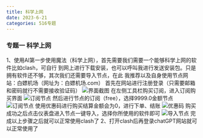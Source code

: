 ```yaml
---
title: 科学上网
date: 2023-6-21
categories: 516专题
---
```


### 专题一 科学上网

1、使用AI第一步使用魔法（科学上网），首先需要我们需要一个能够科学上网的软件比如clash，可自行
到网上进行下载安装，也可以呼叫我进行发送安装包。只是拥有软件还不够，其次我们还需要导入节点，在此
我推荐以及自身使用节点网站：白嫖机场（网址为：白嫖机场.com）
首先在网站进行注册登录（只需要邮箱和密码就行不需要接收验证码）
![界面截图](https://s2.loli.net/2023/06/21/kZPMw7oVY2HiAWG.png)
在左侧工具栏购买订阅，进入订阅购买界面
![订阅节点](https://s2.loli.net/2023/06/21/E5keGaoxH1YZOUq.png)
然后进行节点的订阅（free），选择9999.0金额节点
![订阅节点](https://s2.loli.net/2023/06/21/Lzradnt7N4XKPTp.png)
使用优惠码进行购买结算金额会为0，进行下单、结账
![优惠码](https://s2.loli.net/2023/06/21/9WtOwTMyc8dqxjP.png)
购买成功之后点击仪表盘进入节点一键导入，选择你所使用的软件即可
![导入节点](https://s2.loli.net/2023/06/21/v8u7pNKVZLyYrUS.png)
完成以上步骤之后就可以正常使用clash了
2、打开clash后再登录chatGPT网站就可以正常使用了
